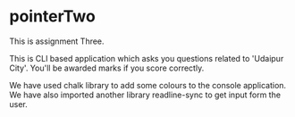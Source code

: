 # pointerTwo
This is assignment Three.

This is CLI based application which asks you questions related to 'Udaipur City'. You'll be awarded marks if you score correctly.

We have used chalk library to add some colours to the console application. We have also imported another library readline-sync to get input form the user.
#

